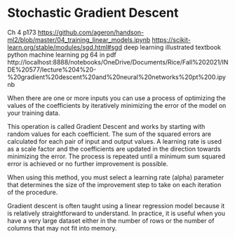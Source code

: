 # Stochastic Gradient Descent
Ch 4 p173
https://github.com/ageron/handson-ml2/blob/master/04_training_linear_models.ipynb
https://scikit-learn.org/stable/modules/sgd.html#sgd
deep learning illustrated textbook
python machine learning pg 64 in pdf
http://localhost:8888/notebooks/OneDrive/Documents/Rice/Fall%202021/INDE%20577/lecture%204%20-%20gradient%20descent%20and%20neural%20networks%20pt%200.ipynb


When there are one or more inputs you can use a process of optimizing the values of the coefficients by iteratively minimizing the error of the model on your training data.

This operation is called Gradient Descent and works by starting with random values for each coefficient. The sum of the squared errors are calculated for each pair of input and output values. A learning rate is used as a scale factor and the coefficients are updated in the direction towards minimizing the error. The process is repeated until a minimum sum squared error is achieved or no further improvement is possible.

When using this method, you must select a learning rate (alpha) parameter that determines the size of the improvement step to take on each iteration of the procedure.

Gradient descent is often taught using a linear regression model because it is relatively straightforward to understand. In practice, it is useful when you have a very large dataset either in the number of rows or the number of columns that may not fit into memory.

